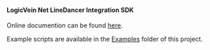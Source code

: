 #### LogicVein Net LineDancer Integration SDK

Online documention can be found [here](http://netld-sdk.readthedocs.org/en/latest/).

Example scripts are available in the [Examples](https://github.com/logicvein/NetLD-SDK/tree/master/Examples) folder of this project.
